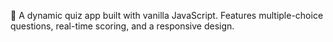 🧠 A dynamic quiz app built with vanilla JavaScript. Features multiple-choice questions, real-time scoring, and a responsive design.
